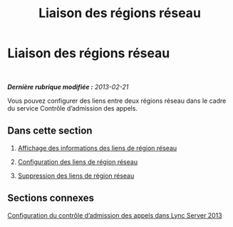 ﻿---
title: Liaison des régions réseau
TOCTitle: Liaison des régions réseau
ms:assetid: 5ba6c80a-4124-437f-b57a-8d10534cf209
ms:mtpsurl: https://technet.microsoft.com/fr-fr/library/JJ688070(v=OCS.15)
ms:contentKeyID: 49891364
ms.date: 05/20/2016
mtps_version: v=OCS.15
ms.translationtype: HT
---

# Liaison des régions réseau

 

_**Dernière rubrique modifiée :** 2013-02-21_

Vous pouvez configurer des liens entre deux régions réseau dans le cadre du service Contrôle d’admission des appels.

## Dans cette section

1.  [Affichage des informations des liens de région réseau](lync-server-2013-viewing-network-region-link-information.md)

2.  [Configuration des liens de région réseau](lync-server-2013-configuring-network-region-links.md)

3.  [Suppression des liens de région réseau](lync-server-2013-deleting-network-region-links.md)

## Sections connexes

[Configuration du contrôle d’admission des appels dans Lync Server 2013](lync-server-2013-configure-call-admission-control.md)

